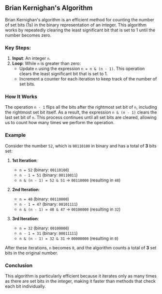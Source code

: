 ## Brian Kernighan's Algorithm

Brian Kernighan's algorithm is an efficient method for counting the number of set bits (1s) in the binary representation of an integer. This algorithm works by repeatedly clearing the least significant bit that is set to 1 until the number becomes zero. 

### Key Steps:
1. **Input**: An integer `n`.
2. **Loop**: While `n` is greater than zero:
   - Update `n` using the expression `n = n & (n - 1)`. This operation clears the least significant bit that is set to 1.
   - Increment a counter for each iteration to keep track of the number of set bits.

### How It Works

The operation `n - 1` flips all the bits after the rightmost set bit of `n`, including the rightmost set bit itself. As a result, the expression `n & (n - 1)` clears the last set bit of `n`. This process continues until all set bits are cleared, allowing us to count how many times we perform the operation.

### Example

Consider the number `52`, which is `00110100` in binary and has a total of **3** bits set:

1. **1st Iteration**:
   - `n = 52` (binary: `00110100`)
   - `n - 1 = 51` (binary: `00110011`)
   - `n & (n - 1) = 52 & 51` → `00110000` (resulting in `48`)

2. **2nd Iteration**:
   - `n = 48` (binary: `00110000`)
   - `n - 1 = 47` (binary: `00101111`)
   - `n & (n - 1) = 48 & 47` → `00100000` (resulting in `32`)

3. **3rd Iteration**:
   - `n = 32` (binary: `00100000`)
   - `n - 1 = 31` (binary: `00011111`)
   - `n & (n - 1) = 32 & 31` → `00000000` (resulting in `0`)

After these iterations, `n` becomes `0`, and the algorithm counts a total of **3** set bits in the original number.

### Conclusion

This algorithm is particularly efficient because it iterates only as many times as there are set bits in the integer, making it faster than methods that check each bit individually.
